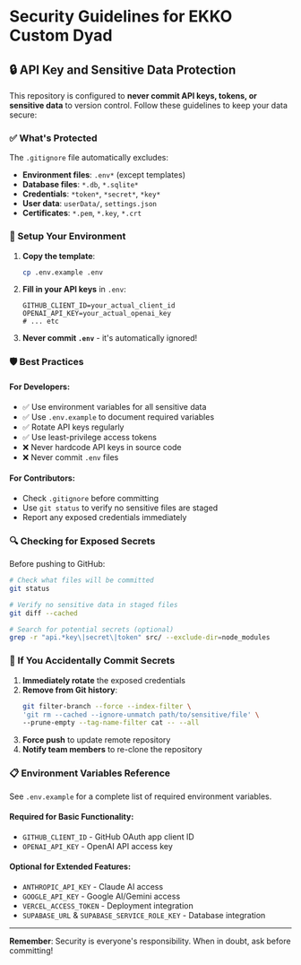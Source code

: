 # Security Guidelines for EKKO Custom Dyad

## 🔒 API Key and Sensitive Data Protection

This repository is configured to **never commit API keys, tokens, or sensitive data** to version control. Follow these guidelines to keep your data secure:

### ✅ What's Protected

The `.gitignore` file automatically excludes:
- **Environment files**: `.env*` (except templates)
- **Database files**: `*.db`, `*.sqlite*`
- **Credentials**: `*token*`, `*secret*`, `*key*`
- **User data**: `userData/`, `settings.json`
- **Certificates**: `*.pem`, `*.key`, `*.crt`

### 🚀 Setup Your Environment

1. **Copy the template**:
   ```bash
   cp .env.example .env
   ```

2. **Fill in your API keys** in `.env`:
   ```env
   GITHUB_CLIENT_ID=your_actual_client_id
   OPENAI_API_KEY=your_actual_openai_key
   # ... etc
   ```

3. **Never commit `.env`** - it's automatically ignored!

### 🛡️ Best Practices

#### For Developers:
- ✅ Use environment variables for all sensitive data
- ✅ Use `.env.example` to document required variables
- ✅ Rotate API keys regularly
- ✅ Use least-privilege access tokens
- ❌ Never hardcode API keys in source code
- ❌ Never commit `.env` files

#### For Contributors:
- Check `.gitignore` before committing
- Use `git status` to verify no sensitive files are staged
- Report any exposed credentials immediately

### 🔍 Checking for Exposed Secrets

Before pushing to GitHub:

```bash
# Check what files will be committed
git status

# Verify no sensitive data in staged files
git diff --cached

# Search for potential secrets (optional)
grep -r "api.*key\|secret\|token" src/ --exclude-dir=node_modules
```

### 🚨 If You Accidentally Commit Secrets

1. **Immediately rotate** the exposed credentials
2. **Remove from Git history**:
   ```bash
   git filter-branch --force --index-filter \
   'git rm --cached --ignore-unmatch path/to/sensitive/file' \
   --prune-empty --tag-name-filter cat -- --all
   ```
3. **Force push** to update remote repository
4. **Notify team members** to re-clone the repository

### 📋 Environment Variables Reference

See `.env.example` for a complete list of required environment variables.

#### Required for Basic Functionality:
- `GITHUB_CLIENT_ID` - GitHub OAuth app client ID
- `OPENAI_API_KEY` - OpenAI API access key

#### Optional for Extended Features:
- `ANTHROPIC_API_KEY` - Claude AI access
- `GOOGLE_API_KEY` - Google AI/Gemini access
- `VERCEL_ACCESS_TOKEN` - Deployment integration
- `SUPABASE_URL` & `SUPABASE_SERVICE_ROLE_KEY` - Database integration

---

**Remember**: Security is everyone's responsibility. When in doubt, ask before committing!
